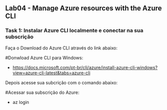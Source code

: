 <h2>Lab04 - Manage Azure resources with the Azure CLI</h2>

<h3>Task 1: Instalar Azure CLI localmente e conectar na sua subscrição</h3>

Faça o Download do Azure CLI através do link abaixo: 

#Donwload Azure CLI para Windows:

- https://docs.microsoft.com/pt-br/cli/azure/install-azure-cli-windows?view=azure-cli-latest&tabs=azure-cli

Depois acesse sua subcrição com o comando abaixo: 

#Acessar sua subscrição do Azure:

- az login
